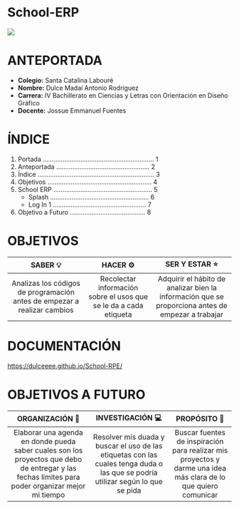 # School-ERP

<img src="https://i.imgur.com/lyl1AS2.jpg">


# ANTEPORTADA
- **Colegio:** Santa Catalina Labouré
- **Nombre:** Dulce Madaí Antonio Rodríguez
- **Carrera:** IV Bachillerato en Ciencias y Letras con Orientación en Diseño Gráfico
- **Docente:** Jossue Emmanuel Fuentes


# ÍNDICE
1.  Portada ..............................................................   1
2.  Anteportada ....................................................   2
3. Índice .................................................................   3
4. Objetivos ..........................................................   4
5. School ERP .......................................................   5
	+ Splash .......................................................   6
	+ Log In 1 ....................................................   7
7. Objetivo a Futuro ..........................................   8


# OBJETIVOS
|  SABER 💡 | HACER ⚙ | SER Y ESTAR ⭐ |
| :------------: | :------------: | :------------: |
|  Analizas los códigos de programación antes de empezar a realizar cambios | Recolectar información sobre el usos que se le da a cada etiqueta  | Adquirir el hábito de analizar bien la información que se proporciona antes de empezar a trabajar  |


# DOCUMENTACIÓN
https://dulceeee.github.io/School-RPE/


# OBJETIVOS A FUTURO

| ORGANIZACIÓN 📆 | INVESTIGACIÓN 💻 | PROPÓSITO 📢 |
| :------------: | :------------: | :------------: |
| Elaborar una agenda en donde pueda saber cuales son los proyectos que debo de entregar y las fechas límites para poder organizar mejor mi tiempo  | Resolver mis duada y buscar el uso de las etiquetas con las cuales tenga duda o las que se podría utilizar según lo que se pida  | Buscar fuentes de inspiración para realizar mis proyectos y darme una idea más clara de lo que quiero comunicar  |
